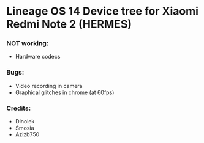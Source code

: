 # Lineage OS 14 Device tree for Xiaomi Redmi Note 2 (HERMES)

### NOT working:
  - Hardware codecs

### Bugs:
  - Video recording in camera
  - Graphical glitches in chrome (at 60fps)

### Credits:
  - Dinolek
  - Smosia
  - Azizb750
